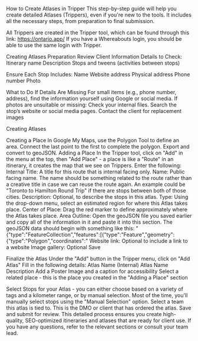 How to Create Atlases in Tripper
This step-by-step guide will help you create detailed Atlases (Trippers), even if you're new to the tools. It includes all the necessary steps, from preparation to final submission.

All Trippers are created in the Tripper tool, which can be found through this link: https://ontario.app/ If you have a Whereabouts login, you should be able to use the same login with Tripper.

Creating Atlases
Preparation
Review Client Information
Details to Check:
Itinerary name
Description
Stops and tweens (activities between stops)

Ensure Each Stop Includes:
Name
Website address
Physical address
Phone number
Photo

What to Do If Details Are Missing
For small items (e.g., phone number, address), find the information yourself using Google or social media.
If photos are unsuitable or missing:
Check your internal files.
Search the stop’s website or social media pages.
Contact the client for replacement images

Creating Atlases

Creating a Place
In Google My Maps, use the Polygon Tool to define an area.
Connect the last point to the first to complete the polygon.
Export and convert to geoJSON.
Adding a Place
In the Tripper tool, click on "Add" in the menu at the top, then "Add Place" - a place is like a "Route" in an itinerary, it creates the map that we see on Trippers.
Enter the following:
Internal Title: A title for this route that is internal facing only.
Name: Public facing name. The name should be something related to the route rather than a creative title in case we can reuse the route again. An example could be "Toronto to Hamilton Round Trip" if there are stops between both of those cities.
Description: Optional, to describe the stops in this atlas.
Type: Using the drop-down menu, select an estimated region for where this Atlas takes place.
Center of Place: Drag the red marker to define approximately where the Atlas takes place.
Area Outline: Open the geoJSON file you saved earlier and copy all of the information in it and paste it into this section. The geoJSON data should begin with something like this: "{"type":"FeatureCollection","features":[{"type":"Feature","geometry":{"type":"Polygon","coordinates":"
Website link: Optional to include a link to a website
Image gallery: Optional
Save

Finalize the Atlas
Under the "Add" button in the Tripper menu, click on "Add Atlas"
Fill in the following details:
Atlas Name (Internal)
Atlas Name
Description
Add a Poster Image and a caption for accessibility
Select a related place - this is the place you created in the "Adding a Place" section

Select Stops for your Atlas - you can either choose based on a variety of tags and a kilometer range, or by manual selection. Most of the time, you'll manually select stops using the "Manual Selection" option.
Select a team this atlas is tied to. This is the DMO or client that has ordered the atlas.
Save and submit for review.
This detailed process ensures you create high-quality, SEO-optimized itineraries and atlases that are ready for client use. If you have any questions, refer to the relevant sections or consult your team lead.
